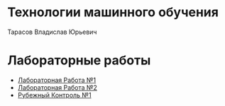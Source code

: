 # Технологии машинного обучения
Тарасов Владислав Юрьевич

# Лабораторные работы

- [Лабораторная Работа №1](https://github.com/SinimaWath/TMO_labs/tree/master/lab1)
- [Лабораторная Работа №2](https://github.com/SinimaWath/TMO_labs/tree/master/lab2)
- [Рубежный Контроль №1](https://github.com/SinimaWath/TMO_labs/tree/master/rk1)

